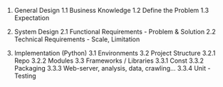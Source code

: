 1. General Design
1.1 Business Knowledge
1.2 Define the Problem
1.3 Expectation

2. System Design
2.1 Functional Requirements - Problem & Solution
2.2 Technical Requirements - Scale, Limitation

3. Implementation (Python)
3.1 Environments
3.2 Project Structure
    3.2.1 Repo
    3.2.2 Modules
3.3 Frameworks / Libraries
    3.3.1 Const
    3.3.2 Packaging
    3.3.3 Web-server, analysis, data, crawling...
    3.3.4 Unit - Testing
    

